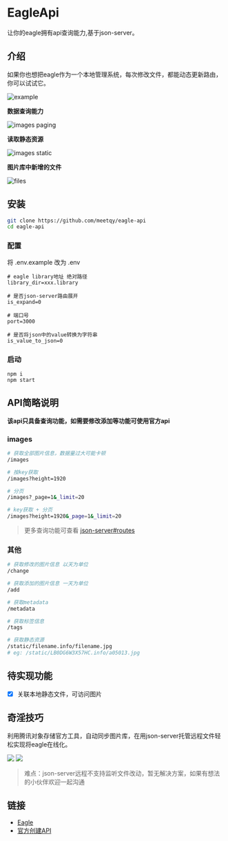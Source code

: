 # EagleApi

让你的eagle拥有api查询能力,基于json-server。

## 介绍

如果你也想把eagle作为一个本地管理系统，每次修改文件，都能动态更新路由，你可以试试它。

![example](./readme/1.png)

**数据查询能力**

![images paging](./readme/2.png)

**读取静态资源**

![images static](./readme/6.png)

**图片库中新增的文件**

![files](./readme/3.png)

## 安装

``` sh
git clone https://github.com/meetqy/eagle-api
cd eagle-api
```

### 配置

将 .env.example 改为 .env

```shell
# eagle library地址 绝对路径
library_dir=xxx.library

# 是否json-server路由展开
is_expand=0

# 端口号
port=3000

# 是否将json中的value转换为字符串
is_value_to_json=0
```

### 启动

```
npm i 
npm start
```

## API简略说明

**该api只具备查询功能，如需要修改添加等功能可使用官方api**

### images

``` sh
# 获取全部图片信息，数据量过大可能卡顿
/images

# 按key获取
/images?height=1920

# 分页
/images?_page=1&_limit=20

# key获取 + 分页
/images?height=1920&_page=1&_limit=20
```

> 更多查询功能可查看 [json-server#routes](https://github.com/typicode/json-server#routes)

### 其他

``` sh
# 获取修改的图片信息 以天为单位
/change

# 获取添加的图片信息 一天为单位
/add

# 获取metadata
/metadata

# 获取标签信息
/tags

# 获取静态资源 
/static/filename.info/filename.jpg
# eg: /static/LB0DG6W3X57HC.info/a05013.jpg
```

## 待实现功能

- [x] 关联本地静态文件，可访问图片

## 奇淫技巧

利用腾讯对象存储官方工具，自动同步图片库，在用json-server托管远程文件轻松实现将eagle在线化。

![](./readme/4.png)
![](./readme/5.png)

> 难点：json-server远程不支持监听文件改动，暂无解决方案，如果有想法的小伙伴欢迎一起沟通

## 链接

* [Eagle](https://cn.eagle.cool/)
* [官方创建API](https://www.yuque.com/augus-gsjgn/eagle-api)

